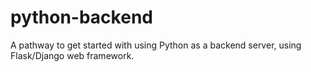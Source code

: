 # python-backend
A pathway to get started with using Python as a backend server, using Flask/Django web framework.
